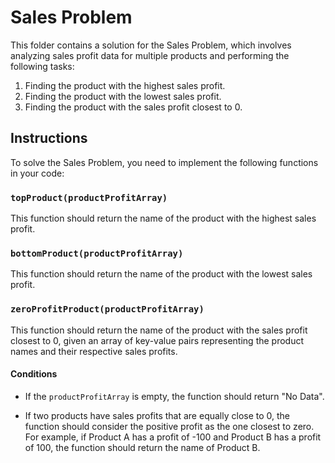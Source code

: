 # Sales Problem

This folder contains a solution for the Sales Problem, which involves analyzing sales profit data for multiple products and performing the following tasks:

1. Finding the product with the highest sales profit.
2. Finding the product with the lowest sales profit.
3. Finding the product with the sales profit closest to 0.

## Instructions

To solve the Sales Problem, you need to implement the following functions in your code:

### `topProduct(productProfitArray)`

This function should return the name of the product with the highest sales profit.

### `bottomProduct(productProfitArray)`

This function should return the name of the product with the lowest sales profit.

### `zeroProfitProduct(productProfitArray)`

This function should return the name of the product with the sales profit closest to 0, given an array of key-value pairs representing the product names and their respective sales profits.

#### Conditions

- If the `productProfitArray` is empty, the function should return "No Data".

- If two products have sales profits that are equally close to 0, the function should consider the positive profit as the one closest to zero. For example, if Product A has a profit of -100 and Product B has a profit of 100, the function should return the name of Product B.